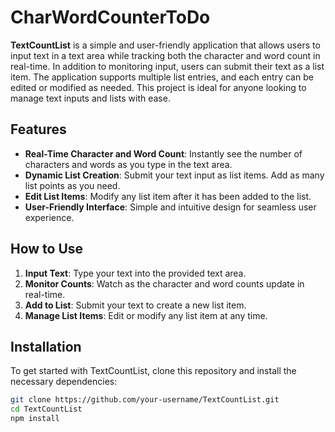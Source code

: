 # CharWordCounterToDo

**TextCountList** is a simple and user-friendly application that allows users to input text in a text area while tracking both the character and word count in real-time. In addition to monitoring input, users can submit their text as a list item. The application supports multiple list entries, and each entry can be edited or modified as needed. This project is ideal for anyone looking to manage text inputs and lists with ease.

## Features

- **Real-Time Character and Word Count**: Instantly see the number of characters and words as you type in the text area.
- **Dynamic List Creation**: Submit your text input as list items. Add as many list points as you need.
- **Edit List Items**: Modify any list item after it has been added to the list.
- **User-Friendly Interface**: Simple and intuitive design for seamless user experience.

## How to Use

1. **Input Text**: Type your text into the provided text area.
2. **Monitor Counts**: Watch as the character and word counts update in real-time.
3. **Add to List**: Submit your text to create a new list item.
4. **Manage List Items**: Edit or modify any list item at any time.

## Installation

To get started with TextCountList, clone this repository and install the necessary dependencies:

```bash
git clone https://github.com/your-username/TextCountList.git
cd TextCountList
npm install
